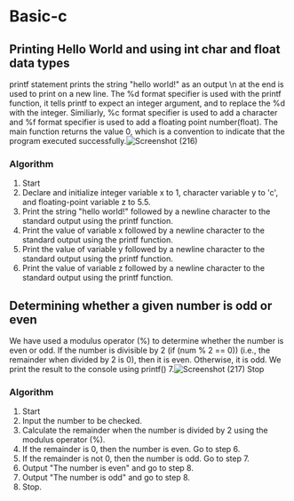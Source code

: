 # Basic-c
## Printing Hello World and using int char and float data types
printf statement prints the string "hello world!" as an output
 \n at the end is used to print on a new line. 
 The %d format specifier is used with the printf function, it tells printf to expect an integer argument, and to replace the %d with the integer.
 Similiarly, %c format specifier is used to add a character and %f format specifier is used to add a floating point number(float).
 The main function returns the value 0, which is a convention to indicate that the program executed successfully.![Screenshot (216)](https://user-images.githubusercontent.com/125993593/230716229-263a61e9-45d2-49db-a3ce-1d26ee07d1f3.png)
### Algorithm
1.  Start
2.  Declare and initialize integer variable x to 1, character variable y to 'c', and floating-point variable z to 5.5.
3.  Print the string "hello world!" followed by a newline character to the standard output using the printf function.
4.  Print the value of variable x followed by a newline character to the standard output using the printf function.
5.  Print the value of variable y followed by a newline character to the standard output using the printf function.
6.  Print the value of variable z followed by a newline character to the standard output using the printf function.

 
 ## Determining whether a given number is odd or even
 We have used a modulus operator (%) to determine whether the number is even or odd.
 If the number is divisible by 2 (if (num % 2 == 0)) (i.e., the remainder when divided by 2 is 0), then it is even. Otherwise, it is odd.
 We print the result to the console using printf() 
 7.![Screenshot (217)](https://user-images.githubusercontent.com/125993593/230735924-c7e7aa5d-de0c-4904-995e-8d7ca1665ffc.png)
Stop
 
 ### Algorithm
 1. Start
2. Input the number to be checked.
3. Calculate the remainder when the number is divided by 2 using the modulus operator (%).
4. If the remainder is 0, then the number is even. Go to step 6.
5. If the remainder is not 0, then the number is odd. Go to step 7.
6. Output "The number is even" and go to step 8.
7. Output "The number is odd" and go to step 8.
8. Stop.
 

 
